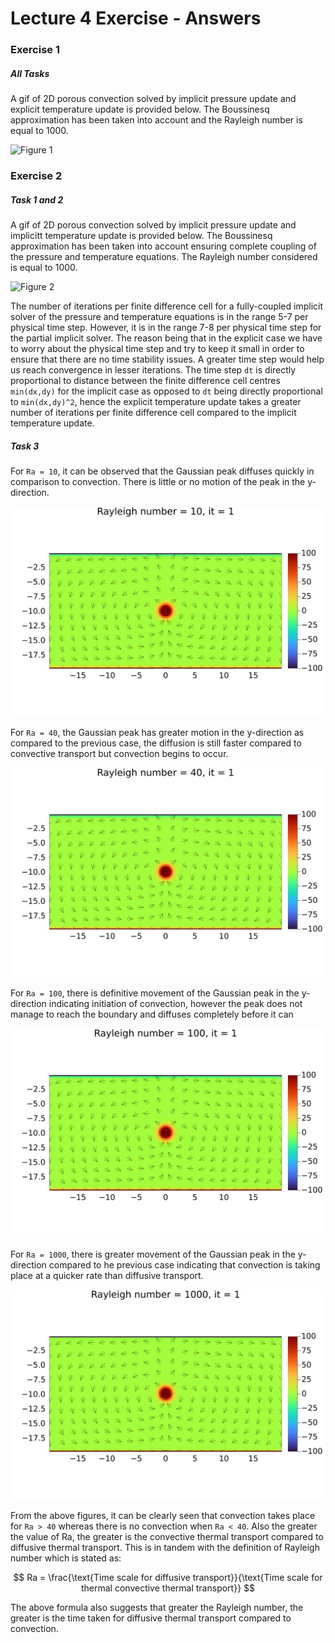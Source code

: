 # Lecture 4 Exercise - Answers

### Exercise 1

##### All Tasks

A gif of 2D porous convection solved by implicit pressure update and explicit temperature update is provided below. The Boussinesq approximation has been taken into account and the Rayleigh number is equal to 1000.

![Figure 1](./docs/porous_convection_2D.gif)

### Exercise 2

##### Task 1 and 2

A gif of 2D porous convection solved by implicit pressure update and implicitt temperature update is provided below. The Boussinesq approximation has been taken into account ensuring complete coupling of the pressure and temperature equations. The Rayleigh number considered is equal to 1000.

![Figure 2](./docs/porous_convection_2D_implicit.gif)

The number of iterations per finite difference cell for a fully-coupled implicit solver of the pressure and temperature equations is in the range 5-7 per physical time step. However, it is in the range 7-8 per physical time step for the partial implicit solver. The reason being that in the explicit case we have to worry about the physical time step and try to keep it small in order to ensure that there are no time stability issues. A greater time step would help us reach convergence in lesser iterations. The time step `dt` is directly proportional to distance between the finite difference cell centres `min(dx,dy)` for the implicit case as opposed to `dt` being directly proportional to `min(dx,dy)^2`, hence the explicit temperature update takes a greater number of iterations per finite difference cell compared to the implicit temperature update.

##### Task 3

For `Ra = 10`, it can be observed that the Gaussian peak diffuses quickly in comparison to convection. There is little or no motion of the peak in the y-direction.

![Figure 3](./docs/porous_convection_2D_implicit_Ra_10.gif)

For `Ra = 40`, the Gaussian peak has greater motion in the y-direction as compared to the previous case, the diffusion is still faster compared to convective transport but convection begins to occur.

![Figure 4](./docs/porous_convection_2D_implicit_Ra_40.gif)

For `Ra = 100`, there is definitive movement of the Gaussian peak in the y-direction indicating initiation of convection, however the peak does not manage to reach the boundary and diffuses completely before it can 

![Figure 5](./docs/porous_convection_2D_implicit_Ra_100.gif)

For `Ra = 1000`, there is greater movement of the Gaussian peak in the y-direction compared to he previous case indicating that convection is taking place at a quicker rate than diffusive transport.

![Figure 6](./docs/porous_convection_2D_implicit_Ra_1000.gif)

From the above figures, it can be clearly seen that convection takes place for `Ra > 40` whereas there is no convection when `Ra < 40`. Also the greater the value of Ra, the greater is the convective thermal transport compared to diffusive thermal transport. This is in tandem with the definition of Rayleigh number which is stated as:

$$
Ra = \frac{\text{Time scale for diffusive transport}}{\text{Time scale for thermal convective thermal transport}}
$$

The above formula also suggests that greater the Rayleigh number, the greater is the time taken for diffusive thermal transport compared to convection.